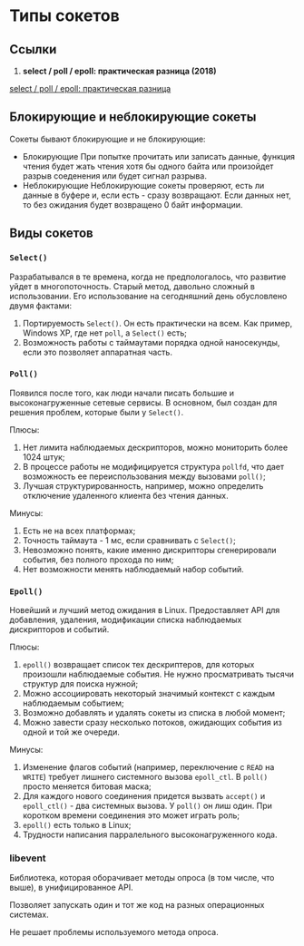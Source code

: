 # Типы сокетов

## Ссылки

1. ****select / poll / epoll: практическая разница (2018)****

[select / poll / epoll: практическая разница](https://habr.com/ru/company/infopulse/blog/415259/)

## Блокирующие и неблокирующие сокеты

Сокеты бывают блокирующие и не блокирующие:

- Блокирующие
При попытке прочитать или записать данные, функция чтения будет жать чтения хотя бы одного байта или произойдет разрыв соеденения или будет сигнал разрыва.
- Неблокирующие
Неблокирующие сокеты проверяют, есть ли данные в буфере и, если есть - сразу возвращают. Если данных нет, то без ожидания будет возвращено 0 байт информации.

## Виды сокетов

### `Select()`

Разрабатывался в те времена, когда не предпологалось, что развитие уйдет в многопоточность. Старый метод, давольно сложный в использовании. Его использование на сегодняшний день обусловлено двумя фактами:

1. Портируемость `Select()`. Он есть практически на всем. Как пример, Windows XP, где нет `poll`, а `Select()` есть;
2. Возможность работы с таймаутами порядка одной наносекунды, если это позволяет аппаратная часть.

### `Poll()`

Появился после того, как люди начали писать большие и высоконагруженные сетевые сервисы. В основном, был создан для решения проблем, которые были у `Select()`.

Плюсы:

1. Нет лимита наблюдаемых дескрипторов, можно мониторить более 1024 штук;
2. В процессе работы не модифицируется структура `pollfd`, что дает возможность ее
переиспользования между вызовами `poll()`;
3. Лучшая структурированность, например, можно определить отключение
удаленного клиента без чтения данных.

Минусы:

1. Есть не на всех платформах;
2. Точность таймаута - 1 мс, если сравнивать с `Select()`;
3. Невозможно понять, какие именно дискрипторы сгенерировали события, без
полного прохода по ним;
4. Нет возможности менять наблюдаемый набор событий.

### `Epoll()`

Новейший и лучший метод ожидания в Linux. Предоставляет API для добавления, удаления, модификации списка наблюдаемых дискрипторов и событий.

Плюсы:

1. `epoll()` возвращает список тех дескриптеров, для которых произошли наблюдаемые
события. Не нужно просматривать тысячи структур для поиска нужной;
2. Можно ассоциировать некоторый значимый контекст с каждым наблюдаемым
событием;
3. Возможно добавлять и удалять сокеты из списка в любой момент;
4. Можно завести сразу несколько потоков, ожидающих события из одной и той же
очереди.

Минусы:

1. Изменение флагов событий (например, переключение с `READ` на `WRITE`) требует
лишнего системного вызова `epoll_ctl`. В `poll()` просто меняется битовая маска;
2. Для каждого нового соединения придется вызвать `accept()` и `epoll_ctl()` - два
системных вызова. У `poll()` он лиш один. При коротком времени соединения это
может играть роль;
3. `epoll()` есть только в Linux;
4. Трудности написания парралельного высоконагруженного кода.

### libevent

Библиотека, которая оборачивает методы опроса (в том числе, что выше), в унифицированное API.

Позволяет запускать один и тот же код на разных операционных системах.

Не решает проблемы используемого метода опроса.